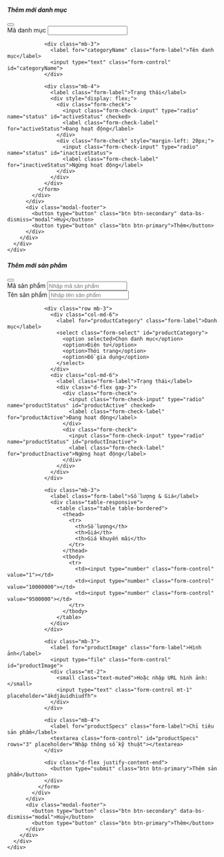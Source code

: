   <!-- Modal thêm danh mục -->
  <div class="modal fade" id="exampleModalAddCategory" tabindex="-1" aria-labelledby="exampleModalLabel"
    aria-hidden="true">
    <div class="modal-dialog">
      <div class="modal-content">
        <div class="modal-header">
          <h5 class="modal-title" id="exampleModalLabel">Thêm mới danh mục</h5>
          <button type="button" class="btn-close" data-bs-dismiss="modal" aria-label="Close"></button>
        </div>
        <div class="modal-body">
          <div class="card border-0 shadow-sm mb-4">
            <div class="card-body">
              <form>
                <div class="mb-3">
                  <label for="categoryCode" class="form-label">Mã danh mục</label>
                  <input type="text" class="form-control" id="categoryCode">
                </div>

                <div class="mb-3">
                  <label for="categoryName" class="form-label">Tên danh mục</label>
                  <input type="text" class="form-control" id="categoryName">
                </div>

                <div class="mb-4">
                  <label class="form-label">Trạng thái</label>
                  <div style="display: flex;">
                    <div class="form-check">
                      <input class="form-check-input" type="radio" name="status" id="activeStatus" checked>
                      <label class="form-check-label" for="activeStatus">Đang hoạt động</label>
                    </div>
                    <div class="form-check" style="margin-left: 20px;">
                      <input class="form-check-input" type="radio" name="status" id="inactiveStatus">
                      <label class="form-check-label" for="inactiveStatus">Ngừng hoạt động</label>
                    </div>
                  </div>
                </div>
              </form>
            </div>
          </div>
          <div class="modal-footer">
            <button type="button" class="btn btn-secondary" data-bs-dismiss="modal">Huỷ</button>
            <button type="button" class="btn btn-primary">Thêm</button>
          </div>
        </div>
      </div>
    </div>
  </div>

  <!-- Modal thêm sản phẩm -->
  <div class="modal fade" id="exampleModalAddProduct" tabindex="-1" aria-labelledby="exampleModalLabel"
    aria-hidden="true">
    <div class="modal-dialog">
      <div class="modal-content">
        <div class="modal-header">
          <h5 class="modal-title" id="exampleModalLabel">Thêm mới sản phẩm</h5>
          <button type="button" class="btn-close" data-bs-dismiss="modal" aria-label="Close"></button>
        </div>
        <div class="modal-body">
          <div class="card border-0 shadow-sm mb-4">
            <div class="card-body">
              <form>
                <div class="row mb-3">
                  <div class="col-md-6">
                    <label for="productCode" class="form-label">Mã sản phẩm</label>
                    <input type="text" class="form-control" id="productCode" placeholder="Nhập mã sản phẩm">
                  </div>
                  <div class="col-md-6">
                    <label for="productName" class="form-label">Tên sản phẩm</label>
                    <input type="text" class="form-control" id="productName" placeholder="Nhập tên sản phẩm">
                  </div>
                </div>
                
                <div class="row mb-3">
                  <div class="col-md-6">
                    <label for="productCategory" class="form-label">Danh mục</label>
                    <select class="form-select" id="productCategory">
                      <option selected>Chọn danh mục</option>
                      <option>Điện tử</option>
                      <option>Thời trang</option>
                      <option>Đồ gia dụng</option>
                    </select>
                  </div>
                  <div class="col-md-6">
                    <label class="form-label">Trạng thái</label>
                    <div class="d-flex gap-3">
                      <div class="form-check">
                        <input class="form-check-input" type="radio" name="productStatus" id="productActive" checked>
                        <label class="form-check-label" for="productActive">Đang hoạt động</label>
                      </div>
                      <div class="form-check">
                        <input class="form-check-input" type="radio" name="productStatus" id="productInactive">
                        <label class="form-check-label" for="productInactive">Ngừng hoạt động</label>
                      </div>
                    </div>
                  </div>
                </div>
                
                <div class="mb-3">
                  <label class="form-label">Số lượng & Giá</label>
                  <div class="table-responsive">
                    <table class="table table-bordered">
                      <thead>
                        <tr>
                          <th>Số lượng</th>
                          <th>Giá</th>
                          <th>Giá khuyến mãi</th>
                        </tr>
                      </thead>
                      <tbody>
                        <tr>
                          <td><input type="number" class="form-control" value="1"></td>
                          <td><input type="number" class="form-control" value="10000000"></td>
                          <td><input type="number" class="form-control" value="9500000"></td>
                        </tr>
                      </tbody>
                    </table>
                  </div>
                </div>
                
                <div class="mb-3">
                  <label for="productImage" class="form-label">Hình ảnh</label>
                  <input type="file" class="form-control" id="productImage">
                  <div class="mt-2">
                    <small class="text-muted">Hoặc nhập URL hình ảnh:</small>
                    <input type="text" class="form-control mt-1" placeholder="ákdjáuidhiudfh">
                  </div>
                </div>
                
                <div class="mb-4">
                  <label for="productSpecs" class="form-label">Chỉ tiêu sản phẩm</label>
                  <textarea class="form-control" id="productSpecs" rows="3" placeholder="Nhập thông số kỹ thuật"></textarea>
                </div>
                
                <div class="d-flex justify-content-end">
                  <button type="submit" class="btn btn-primary">Thêm sản phẩm</button>
                </div>
              </form>
            </div>
          </div>
          <div class="modal-footer">
            <button type="button" class="btn btn-secondary" data-bs-dismiss="modal">Huỷ</button>
            <button type="button" class="btn btn-primary">Thêm</button>
          </div>
        </div>
      </div>
    </div>
  </div>